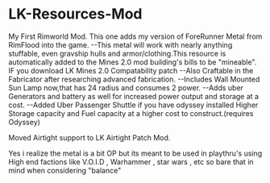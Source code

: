 # LK-Resources-Mod
My First Rimworld Mod. This one adds my version of ForeRunner Metal from RimFlood into the game.
--This metal will work with nearly anything stuffable, even gravship hulls and armor/clothing.This resource is automatically added to the Mines 2.0 mod building's bills to be "mineable". IF you download LK Mines 2.0 Compatability patch 
--Also Craftable in the Fabricator after researching advanced fabrication.
--Includes Wall Mounted Sun Lamp now,that has 24 radius and consumes 2 power.
--Adds uber Generators and battery as well for increased power output and storage at a cost.
--Added Uber Passenger Shuttle if you have odyssey installed Higher Storage capacity and Fuel capacity at a higher cost to construct.(requires Odyssey)

Moved Airtight support to LK Airtight Patch Mod.


Yes i realize the metal is a bit OP but its meant to be used in playthru's using High end factions like V.O.I.D , Warhammer , star wars , etc so bare that in mind when considering "balance"
